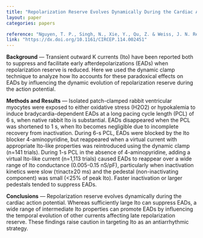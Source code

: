 ```yaml
---
title: "Repolarization Reserve Evolves Dynamically During the Cardiac Action Potential: Effects of Transient Outward Currents on Early Afterdepolarizations"
layout: paper
categories: papers

reference: "Nguyen, T. P., Singh, N., Xie, Y., Qu, Z. & Weiss, J. N. Repolarization Reserve Evolves Dynamically During the Cardiac Action Potential: Effects of Transient Outward Currents on Early Afterdepolarizations. Circulation: Arrhythmia and Electrophysiology (2015). doi:10.1161/CIRCEP.114.002451"
link: "https://dx.doi.org/10.1161/CIRCEP.114.002451"
---
```


**Background** — Transient outward K currents (Ito) have been reported both to suppress and facilitate early afterdepolarizations (EADs) when repolarization reserve is reduced. Here we used the dynamic clamp technique to analyze how Ito accounts for these paradoxical effects on EADs by influencing the dynamic evolution of repolarization reserve during the action potential.  

**Methods and Results** — Isolated patch-clamped rabbit ventricular myocytes were exposed to either oxidative stress (H2O2) or hypokalemia to induce bradycardia-dependent EADs at a long pacing cycle length (PCL) of 6 s, when native rabbit Ito is substantial. EADs disappeared when the PCL was shortened to 1 s, when Ito becomes negligible due to incomplete recovery from inactivation. During 6-s PCL, EADs were blocked by the Ito blocker 4-aminopyridine, but reappeared when a virtual current with appropriate Ito-like properties was reintroduced using the dynamic clamp (n=141 trials). During 1-s PCL in the absence of 4-aminopyridine, adding a virtual Ito-like current (n=1,113 trials) caused EADs to reappear over a wide range of Ito conductance (0.005-0.15 nS/pF), particularly when inactivation kinetics were slow (τinact≥20 ms) and the pedestal (non-inactivating component) was small (<25% of peak Ito). Faster inactivation or larger pedestals tended to suppress EADs.  

**Conclusions** — Repolarization reserve evolves dynamically during the cardiac action potential. Whereas sufficiently large Ito can suppress EADs, a wide range of intermediate Ito properties can promote EADs by influencing the temporal evolution of other currents affecting late repolarization reserve. These findings raise caution in targeting Ito as an antiarrhythmic strategy.  
